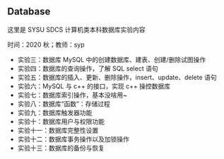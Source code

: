 ## Database

这里是 SYSU SDCS 计算机类本科数据库实验内容

时间：2020 秋；教师：syp

- 实验三：数据库 MySQL 中的创建数据库、建表、创建/删除试图操作
- 实验四：数据库的查询操作，了解 SQL select 语句
- 实验五：数据库的插入、更新、删除操作，insert、update、delete 语句
- 实验六：MySQL 与 c++ 的接口，实现 c++ 操控数据库
- 实验七：数据库索引操作，基本没啥用~
- 实验八：数据库“函数”：存储过程
- 实验九：数据库触发器功能
- 实验十：数据库用户与权限功能
- 实验十一：数据库完整性设置
- 实验十二：数据库事务操作以及加锁操作
- 实验十三：数据库的备份与恢复

